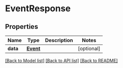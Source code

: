 # EventResponse

## Properties
Name | Type | Description | Notes
------------ | ------------- | ------------- | -------------
**data** | [**Event**](Event.md) |  | [optional] 

[[Back to Model list]](../README.md#documentation-for-models) [[Back to API list]](../README.md#documentation-for-api-endpoints) [[Back to README]](../README.md)

